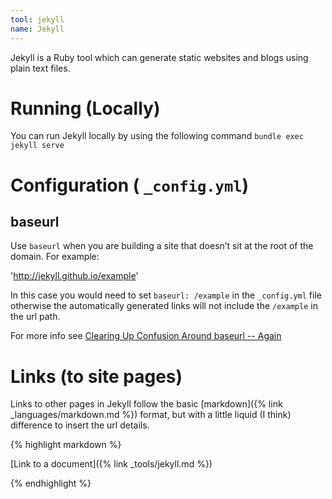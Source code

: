 ```yaml
---
tool: jekyll
name: Jekyll
--- 
```


Jekyll is a Ruby tool which can generate static websites and blogs using plain text files.

# Running (Locally)

You can run Jekyll locally by using the following command `bundle exec jekyll serve`

# Configuration ( `_config.yml`)

## baseurl

Use `baseurl` when you are building a site that doesn’t sit at the root of the domain. For example:

'http://jekyll.github.io/example'

In this case you would need to set `baseurl: /example` in the `_config.yml` file otherwise the automatically generated links will not include the `/example`  in the url path. 

For more info see [Clearing Up Confusion Around baseurl -- Again](https://byparker.com/blog/2014/clearing-up-confusion-around-baseurl/)

# Links (to site pages)

Links to other pages in Jekyll follow the basic [markdown]({% link _languages/markdown.md %}) format, but with a little liquid (I think) difference to insert the url details.

{% highlight markdown %}

   [Link to a document]({% link _tools/jekyll.md %})

{% endhighlight %}